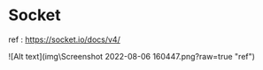 # Socket
 
ref : https://socket.io/docs/v4/



![Alt text](img\Screenshot 2022-08-06 160447.png?raw=true "ref")

